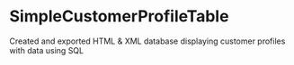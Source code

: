 # SimpleCustomerProfileTable
Created and exported HTML & XML database displaying customer profiles with data using SQL
